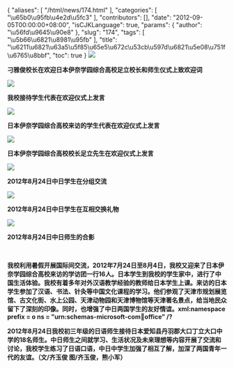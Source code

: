 {
    "aliases": [
        "/html/news/174.html"
    ],
    "categories": [
        "\u65b0\u95fb\u4e2d\u5fc3"
    ],
    "contributors": [],
    "date": "2012-09-05T00:00:00+08:00",
    "isCJKLanguage": true,
    "params": {
        "author": "\u56fd\u9645\u90e8"
    },
    "slug": "174",
    "tags": [
        "\u5b66\u6821\u8981\u95fb"
    ],
    "title": "\u6211\u6821\u63a5\u5f85\u65e5\u672c\u53cb\u597d\u6821\u5e08\u751f\u6765\u8bbf",
    "toc": true
}
**![](https://cdn.tfls.online/mirror/full/7856e97f53b1cfbcad440cb7f428b242989bc30c.jpg)**

**刁雅俊校长在欢迎日本伊奈学园综合高校足立校长和师生仪式上致欢迎词**

**![](https://cdn.tfls.online/mirror/full/4604f662a1ed5a9ff4f38cee85e5ba997e74d173.jpg)**

**我校接待学生代表在欢迎仪式上发言**

**![](https://cdn.tfls.online/mirror/full/5c47225a32c8f6de913075f0444d180a732d9090.jpg)**

**日本伊奈学园综合高校来访的学生代表在欢迎仪式上发言**

**![](https://cdn.tfls.online/mirror/full/2cabbc667cbbe07089c1773d47fabc5eaf87258b.jpg)**

**日本伊奈学园综合高校校长足立先生在欢迎仪式上发言**

**![](https://cdn.tfls.online/mirror/full/e2446e74be75762c890695b34a2362493ddb9f70.jpg)**

**2012年8月24日中日学生在分组交流**

**![](https://cdn.tfls.online/mirror/full/f49957d426166d03837740ad1cee992b4646b36d.jpg)**

**2012年8月24日中日学生在互相交换礼物**

**![](https://cdn.tfls.online/mirror/full/65c78e8f0dc68ee3b3df266c186cb772eac2334c.jpg)**

**2012年8月24日中日师生的合影**

 

**我校利用暑假开展国际间交流，2012年7月24日至8月4日，我校又迎来了日本伊奈学园综合高校来访的学访团一行16人。日本学生到我校的学生家中，进行了中国生活体验。我校有着多年对外汉语教学经验的教师给日本学生上课。来访的日本学生参加了汉语、书法、针灸等中国文化课程的学习。他们参观了天津市规划展览馆、古文化街、水上公园、天津动物园和天津博物馆等天津著名景点，给当地民众留下了深刻的印像。同时，也增强了中日两国学生的友好情谊。xml:namespace prefix = o ns = "urn:schemas-microsoft-com:office:office" /?**

**2012年8月24日我校初三年级的日语师生接待日本爱知县丹羽郡大口丁立大口中学的18名师生。中日师生之间就学习、生活状况及未来理想等内容开展了交流和讨论，我校学生练习了日语口语，中日中学生加强了相互了解，加深了两国青年一代的友谊。（文/齐玉俊 图/齐玉俊，熊小军）**


